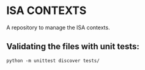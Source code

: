 # ISA CONTEXTS

A repository to manage the ISA contexts.

## Validating the files with unit tests:

```shell
python -m unittest discover tests/
```